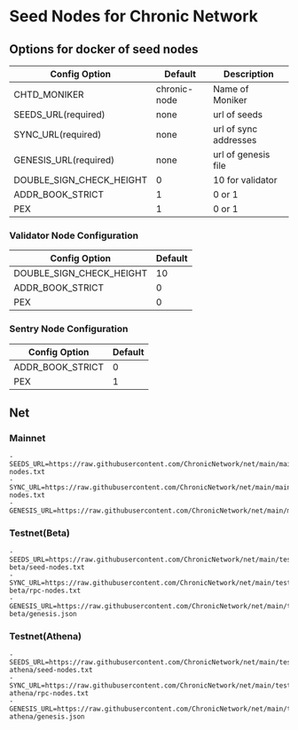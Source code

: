 # Seed Nodes for Chronic Network

## Options for docker of seed nodes

| Config Option             | Default      | Description           |
| ------------------------ | ------------ | --------------------- |
| CHTD_MONIKER             | chronic-node | Name of Moniker       |
| SEEDS_URL(required)      | none         | url of seeds          |
| SYNC_URL(required)       | none         | url of sync addresses |
| GENESIS_URL(required)    | none         | url of genesis file    |
| DOUBLE_SIGN_CHECK_HEIGHT | 0            | 10 for validator      |
| ADDR_BOOK_STRICT         | 1            | 0 or 1                |
| PEX                      | 1            | 0 or 1                |

### Validator Node Configuration

| Config Option             | Default      |
| ------------------------ | ------------ |
| DOUBLE_SIGN_CHECK_HEIGHT | 10           |
| ADDR_BOOK_STRICT         | 0            |
| PEX                      | 0            |


### Sentry Node Configuration

| Config Option             | Default      |
| ------------------------ | ------------ |
| ADDR_BOOK_STRICT         | 0            |
| PEX                      | 1            |

## Net

### Mainnet
```
- SEEDS_URL=https://raw.githubusercontent.com/ChronicNetwork/net/main/mainnet/seed-nodes.txt
- SYNC_URL=https://raw.githubusercontent.com/ChronicNetwork/net/main/mainnet/rpc-nodes.txt
- GENESIS_URL=https://raw.githubusercontent.com/ChronicNetwork/net/main/mainnet/genesis.json
```

### Testnet(Beta)
```
- SEEDS_URL=https://raw.githubusercontent.com/ChronicNetwork/net/main/testnet-beta/seed-nodes.txt
- SYNC_URL=https://raw.githubusercontent.com/ChronicNetwork/net/main/testnet-beta/rpc-nodes.txt
- GENESIS_URL=https://raw.githubusercontent.com/ChronicNetwork/net/main/testnet-beta/genesis.json
```

### Testnet(Athena)
```
- SEEDS_URL=https://raw.githubusercontent.com/ChronicNetwork/net/main/testnet-athena/seed-nodes.txt
- SYNC_URL=https://raw.githubusercontent.com/ChronicNetwork/net/main/testnet-athena/rpc-nodes.txt
- GENESIS_URL=https://raw.githubusercontent.com/ChronicNetwork/net/main/testnet-athena/genesis.json
```

